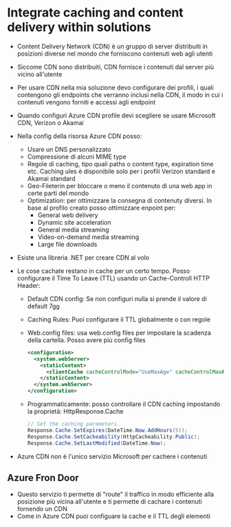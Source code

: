 # Integrate caching and content delivery within solutions

- Content Delivery Network (CDN) è un gruppo di server distribuiti in posizioni diverse nel mondo che forniscono contenuti web agli utenti
- Siccome CDN sono distribuiti, CDN fornisce i contenuti dal server più vicino all'utente
- Per usare CDN nella mia soluzione devo configurare dei profili, i quali contengono gli endpoints che verranno inclusi nella CDN, il modo in cui i contenuti vengono forniti e accessi agli endpoint
- Quando configuri Azure CDN profile devi scegliere se usare Microsoft CDN, Verizon o Akamai
- Nella config della risorsa Azure CDN posso:
  - Usare un DNS personalizzato
  - Compressione di alcuni MIME type
  - Regole di caching, tipo quali paths o content type, expiration time etc. Caching ules è disponibile solo per i profili Verizon standard e Akamai standard
  - Geo-Fileterin per bloccare o meno il contenuto di una web app in certe parti del mondo
  - Optimization: per ottimizzare la consegna di contenuty diversi. In base al profilo creato posso ottimizzare enpoint per:
    - General web delivery
    - Dynamic site acceleration
    - General media streaming
    - Video-on-demand media streaming
    - Large file downloads
- Esiste una libreria .NET per creare CDN al volo
- Le cose cachate restano in cache per un certo tempo. Posso configurare il Time To Leave (TTL) usando un Cache-Controll HTTP Header:
  - Default CDN config: Se non configuri nulla si prende il valore di default 7gg
  - Caching Rules: Puoi configurare il TTL globalmente o con regole
  - Web.config files: usa web.config files per impostare la scadenza della cartella. Posso avere più config files
  
    ~~~~xml
    <configuration>
      <system.webServer>
        <staticContent>
          <clientCache cacheControlMode="UseMaxAge" cacheControlMaxAge= "3.00:00:00" />
        </staticContent>
      </system.webServer>
    </configuration>
    ~~~~

  - Programmaticamente: posso controllare il CDN caching impostando la proprietà: HttpResponse.Cache
  
    ~~~~c#
    // Set the caching parameters.
    Response.Cache.SetExpires(DateTime.Now.AddHours(5));
    Response.Cache.SetCacheability(HttpCacheability.Public);
    Response.Cache.SetLastModified(DateTime.Now);
    ~~~~

- Azure CDN non è l'unico servizio Microsoft per cachere i contenuti

## Azure Fron Door

- Questo servizio ti permette di "route" il traffico in modo efficiente alla posizione più vicina all'utente e ti permette di cachare i contenuti fornendo un CDN
- Come in Azure CDN puoi configuare la cache e il TTL degli elementi